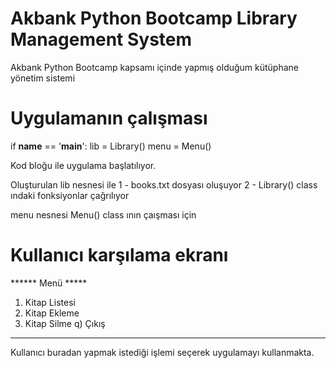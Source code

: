 # Akbank Python Bootcamp Library Management System
Akbank Python Bootcamp kapsamı içinde yapmış olduğum kütüphane yönetim sistemi

# Uygulamanın çalışması
if __name__ == '__main__':
    lib = Library()
    menu = Menu()
    
Kod bloğu ile uygulama başlatılıyor.

Oluşturulan lib nesnesi ile 
1 - books.txt dosyası oluşuyor
2 - Library() class ındaki fonksiyonlar çağrılıyor

menu nesnesi Menu() class ının çaışması için

# Kullanıcı karşılama ekranı
****** Menü *****
1) Kitap Listesi
2) Kitap Ekleme
3) Kitap Silme
q) Çıkış
*****************
Kullanıcı buradan yapmak istediği işlemi seçerek uygulamayı kullanmakta.






